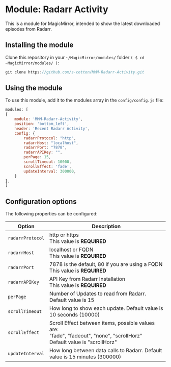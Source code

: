 # Module: Radarr Activity
This is a module for MagicMirror, intended to show the latest downloaded episodes from Radarr.

## Installing the module
Clone this repository in your `~/MagicMirror/modules/` folder `( $ cd ~MagicMirror/modules/ )`:
````javascript
git clone https://github.com/s-cotton/MMM-Radarr-Activity.git
````

## Using the module

To use this module, add it to the modules array in the `config/config.js` file:
````javascript
modules: [
{
    module: 'MMM-Radarr-Activity',
    position: 'bottom_left',
    header: 'Recent Radarr Activity',
    config: {
        radarrProtocol: "http",
        radarrHost: "localhost",
        radarrPort: "7878",
        radarrAPIKey: "",
        perPage: 15,
        scrollTimeout: 10000,
        scrollEffect: 'fade',
        updateInterval: 300000,
    }
},
]
````

## Configuration options

The following properties can be configured:

<table width="100%">
	<!-- why, markdown... -->
	<thead>
		<tr>
			<th>Option</th>
			<th width="100%">Description</th>
		</tr>
	<thead>
	<tbody>
    <tr>
			<td><code>radarrProtocol</code></td>
			<td>http or https<br> This value is <b>REQUIRED</b></td>
		</tr>
		<tr>
			<td><code>radarrHost</code></td>
			<td>localhost or FQDN<br> This value is <b>REQUIRED</b></td>
		</tr>
		<tr>
			<td><code>radarrPort</code></td>
			<td>7878 is the default, 80 if you are using a FQDN<br> This value is <b>REQUIRED</b></td>
		</tr>
		<tr>
			<td><code>radarrAPIKey</code></td>
			<td>API Key from Radarr Installation<br> This value is <b>REQUIRED</b></td>
		</tr>
		<tr>
			<td><code>perPage</code></td>
			<td>Number of Updates to read from Radarr. Default value is 15</td>
		</tr>
		<tr>
			<td><code>scrollTimeout</code></td>
			<td>How long to show each update. Default value is 10 seconds (10000)</td>
		</tr>
		<tr>
			<td><code>scrollEffect</code></td>
			<td>Scroll Effect between items, possible values are:<br />"fade", "fadeout", "none", "scrollHorz"<br />Default value is "scrollHorz"</td>
		</tr>
		<tr>
			<td><code>updateInterval</code></td>
			<td>How long between data calls to Radarr. Default value is 15 minutes (300000)</td>
		</tr>
	</tbody>
</table>
